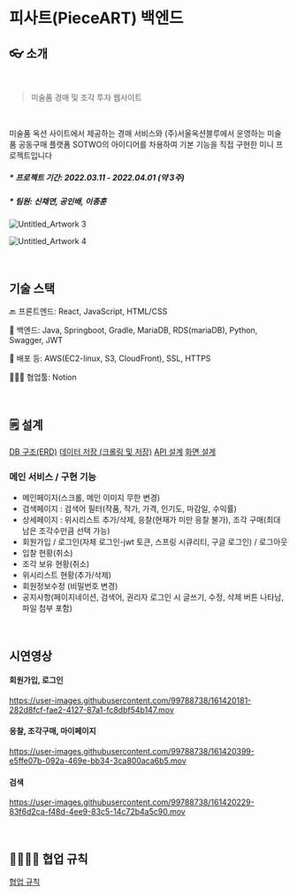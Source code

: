 # 피사트(PieceART) 백엔드

## 👓 소개

<br>

> 미술품 경매 및 조각 투자 웹사이트
<br>

미술품 옥션 사이트에서 제공하는 경매 서비스와 (주)서울옥션블루에서 운영하는 미술품 공동구매 플랫폼 SOTWO의 아이디어를 차용하여 기본 기능을 직접 구현한 미니 프로젝트입니다

##### * 프로젝트 기간: 2022.03.11 - 2022.04.01 (약 3주)
##### * 팀원: 신채연, 공인배, 이종훈


![Untitled_Artwork 3](https://user-images.githubusercontent.com/99788738/161419579-4c364267-f288-4938-bdab-bb00472598be.jpg)

![Untitled_Artwork 4](https://user-images.githubusercontent.com/99788738/161419585-5f9f80ad-5bfd-4c16-95d1-3180875d00f8.jpg)


<br>

## 기술 스택

🔙 프론트엔드: React, JavaScript, HTML/CSS

📲 백엔드: Java, Springboot, Gradle, MariaDB, RDS(mariaDB), Python, Swagger, JWT

📃 배포 등: AWS(EC2-linux, S3, CloudFront), SSL, HTTPS

👨‍👨‍👧  협업툴: Notion

<br>

## 🗒 설계

<a href="">DB 구조(ERD)</a>
<a href="">데이터 저장 (크롤링 및 저장)</a>
<a href="">API 설계</a>
<a href="">화면 설계</a>

### 메인 서비스 / 구현 기능

- 메인페이지(스크롤, 메인 이미지 무한 변경)
- 검색페이지 : 검색어 필터(작품, 작가, 가격, 인기도, 마감일, 수익률)
- 상세페이지 : 위시리스트 추가/삭제, 응찰(현재가 미만 응찰 불가), 조각 구매(최대 남은 조각수만큼 선택 가능)
- 회원가입 / 로그인(자체 로그인-jwt 토큰, 스프링 시큐리티, 구글 로그인) / 로그아웃
- 입찰 현황(취소)
- 조각 보유 현황(취소)
- 위시리스트 현황(추가/삭제)
- 회원정보수정 (비밀번호 변경)
- 공지사항(페이지네이션, 검색어, 권리자 로그인 시 글쓰기, 수정, 삭제 버튼 나타남, 파일 첨부 포함)

<br>

## 시연영상

#### 회원가입, 로그인

https://user-images.githubusercontent.com/99788738/161420181-282d8fcf-fae2-4127-87a1-fc8dbf54b147.mov

#### 응찰, 조각구매, 마이페이지

https://user-images.githubusercontent.com/99788738/161420399-e5ffe07b-092a-469e-bb34-3ca800aca6b5.mov

#### 검색

https://user-images.githubusercontent.com/99788738/161420229-83f6d2ca-f48d-4ee9-83c5-14c72b4a5c90.mov



<br>

## 👨‍👨‍👧‍👧 협업 규칙

<a href="https://github.com/botonger/pieceart_back/blob/main/doc/rules.md">협업 규칙</a>

